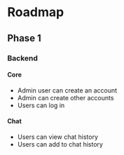 # Roadmap

## Phase 1

### Backend

#### Core

- Admin user can create an account
- Admin can create other accounts
- Users can log in

#### Chat

- Users can view chat history
- Users can add to chat history
